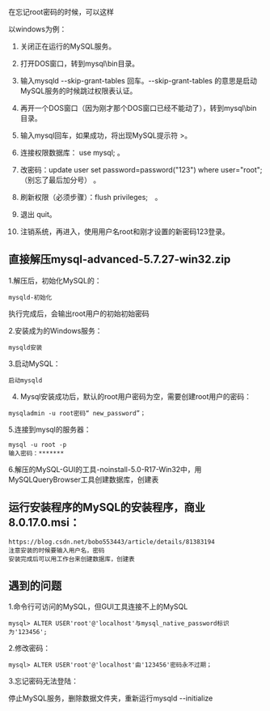 在忘记root密码的时候，可以这样

以windows为例：   

1. 关闭正在运行的MySQL服务。  
 
2. 打开DOS窗口，转到mysql\bin目录。  

3. 输入mysqld --skip-grant-tables 回车。--skip-grant-tables 的意思是启动MySQL服务的时候跳过权限表认证。  

4. 再开一个DOS窗口（因为刚才那个DOS窗口已经不能动了），转到mysql\bin目录。  

5. 输入mysql回车，如果成功，将出现MySQL提示符 >。  

6. 连接权限数据库： use mysql; 。  

6. 改密码：update user set password=password("123") where user="root";（别忘了最后加分号） 。 
 
7. 刷新权限（必须步骤）：flush privileges;　。  
 
8. 退出 quit。  

9. 注销系统，再进入，使用用户名root和刚才设置的新密码123登录。

## 直接解压mysql-advanced-5.7.27-win32.zip

1.解压后，初始化MySQL的：

```
mysqld-初始化
```

   执行完成后，会输出root用户的初始初始密码

2.安装成为的Windows服务：

```
mysqld安装
```

3.启动MySQL：

```
启动mysqld
```

4. Mysql安装成功后，默认的root用户密码为空，需要创建root用户的密码：

```
mysqladmin -u root密码“ new_password”；
```

5.连接到mysql的服务器：

```
mysql -u root -p
输入密码：*******     
```

6.解压的MySQL-GUI的工具-noinstall-5.0-R17-Win32中，用MySQLQueryBrowser工具创建数据库，创建表

## 运行安装程序的MySQL的安装程序，商业8.0.17.0.msi：

    https://blog.csdn.net/bobo553443/article/details/81383194
    注意安装的时候要输入用户名，密码
    安装完成后可以用工作台来创建数据库，创建表

## 遇到的问题

1.命令行可访问的MySQL，但GUI工具连接不上的MySQL

```
mysql> ALTER USER'root'@'localhost'与mysql_native_password标识为'123456';
```

2.修改密码：

```
mysql> ALTER USER'root'@'localhost'由'123456'密码永不过期；
```

3.忘记密码无法登陆：

停止MySQL服务，删除数据文件夹，重新运行mysqld --initialize
